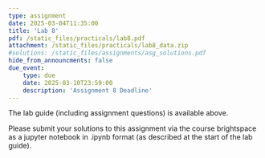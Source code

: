 ```yaml
---
type: assignment
date: 2025-03-04T11:35:00
title: 'Lab 8'
pdf: /static_files/practicals/lab8.pdf
attachment: /static_files/practicals/lab8_data.zip
#solutions: /static_files/assignments/asg_solutions.pdf
hide_from_announcments: false
due_event: 
    type: due
    date: 2025-03-10T23:59:00
    description: 'Assignment 8 Deadline'
---
```


The lab guide (including assignment questions) is available above.

Please submit your solutions to this assignment via the course brightspace as a jupyter notebook in .ipynb format (as described at the start of the lab guide).
